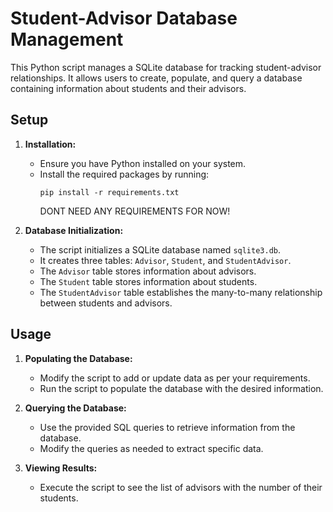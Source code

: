# Student-Advisor Database Management 

This Python script manages a SQLite database for tracking student-advisor relationships. It allows users to create, populate, and query a database containing information about students and their advisors.

## Setup

1. **Installation:**
   - Ensure you have Python installed on your system.
   - Install the required packages by running:
     ```
     pip install -r requirements.txt
     ```
     DONT NEED ANY REQUIREMENTS FOR NOW!

2. **Database Initialization:**
   - The script initializes a SQLite database named `sqlite3.db`.
   - It creates three tables: `Advisor`, `Student`, and `StudentAdvisor`.
   - The `Advisor` table stores information about advisors.
   - The `Student` table stores information about students.
   - The `StudentAdvisor` table establishes the many-to-many relationship between students and advisors.

## Usage

1. **Populating the Database:**
   - Modify the script to add or update data as per your requirements.
   - Run the script to populate the database with the desired information.

2. **Querying the Database:**
   - Use the provided SQL queries to retrieve information from the database.
   - Modify the queries as needed to extract specific data.

3. **Viewing Results:**
   - Execute the script to see the list of advisors with the number of their students.


